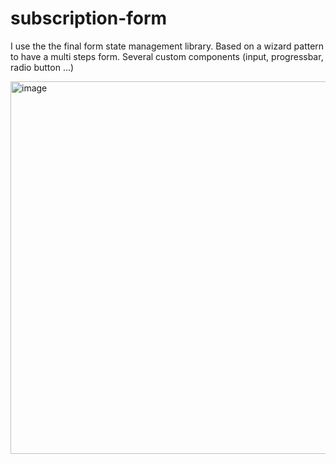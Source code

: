 # subscription-form

I use the the final form state management library.
Based on a wizard pattern to have a multi steps form.
Several custom components (input, progressbar, radio button ...)

<img width="596" alt="image" src="https://user-images.githubusercontent.com/86593169/175943549-b74a49f8-b25d-48fa-97ec-7a76cefc30c7.png">
